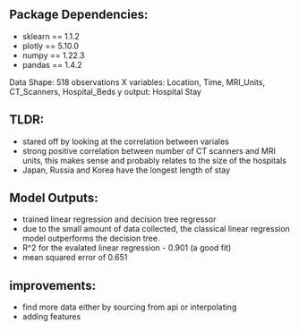 ## Package Dependencies: 
- sklearn == 1.1.2
- plotly == 5.10.0
- numpy == 1.22.3
- pandas == 1.4.2

Data Shape: 518 observations
X variables: Location, Time, MRI_Units, CT_Scanners, Hospital_Beds
y output: Hospital Stay

## TLDR: 
- stared off by looking at the correlation between variales 
- strong positive correlation between number of CT scanners and MRI units, this makes sense and probably relates to the size of the hospitals
- Japan, Russia and Korea have the longest length of stay

## Model Outputs: 
- trained linear regression and decision tree regressor
- due to the small amount of data collected, the classical linear regression model outperforms the decision tree. 
- R^2 for the evalated linear regression - 0.901 (a good fit)
- mean squared error of 0.651 

## improvements: 
- find more data either by sourcing from api or interpolating
- adding features 
